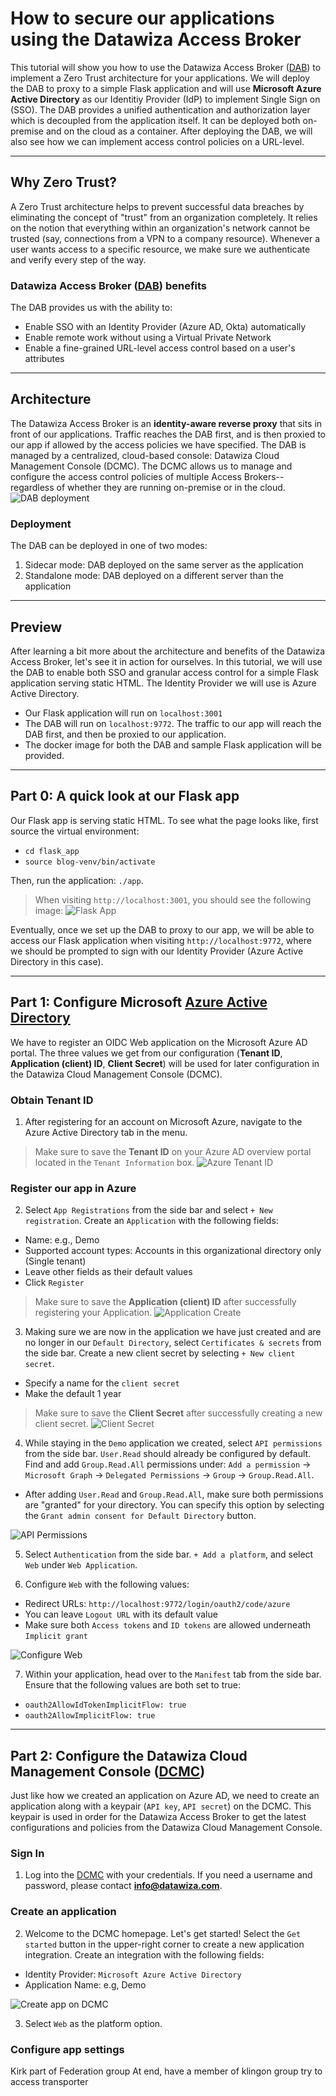 # How to secure our applications using the Datawiza Access Broker 

This tutorial will show you how to use the Datawiza Access Broker ([DAB](https://datawiza.com/access-broker)) to implement a Zero Trust architecture for your applications. We will deploy the DAB to proxy to a simple Flask application and will use **Microsoft Azure Active Directory** as our Identitiy Provider (IdP) to implement Single Sign on (SSO). The DAB provides a unified authentication and authorization layer which is decoupled from the application itself. It can be deployed both on-premise and on the cloud as a container. After deploying the DAB, we will also see how we can implement access control policies on a URL-level. 

---

## Why Zero Trust?
A Zero Trust architecture helps to prevent successful data breaches by eliminating the concept of "trust" from an organization completely. It relies on the notion that everything within an organization's network cannot be trusted (say, connections from a VPN to a company resource). Whenever a user wants access to a specific resource, we make sure we authenticate and verify every step of the way. 

### Datawiza Access Broker ([DAB](https://datawiza.com/access-broker)) benefits

The DAB provides us with the ability to:
* Enable SSO with an Identity Provider (Azure AD, Okta) automatically
* Enable remote work without using a Virtual Private Network
* Enable a fine-grained URL-level access control based on a user's attributes

---

## Architecture
The Datawiza Access Broker is an **identity-aware reverse proxy** that sits in front of our applications. Traffic reaches the DAB first, and is then proxied to our app if allowed by the access policies we have specified. The DAB is managed by a centralized, cloud-based console: Datawiza Cloud Management Console (DCMC). The DCMC allows us to manage and configure the access control policies of multiple Access Brokers--regardless of whether they are running on-premise or in the cloud. 
![DAB deployment](./img/architecture_deployment.png)

### Deployment
The DAB can be deployed in one of two modes:
1. Sidecar mode: DAB deployed on the same server as the application
2. Standalone mode: DAB deployed on a different server than the application

---

## Preview
After learning a bit more about the architecture and benefits of the Datawiza Access Broker, let's see it in action for ourselves. In this tutorial, we will use the DAB to enable both SSO and granular access control for a simple Flask application serving static HTML. The Identity Provider we will use is Azure Active Directory. 
* Our Flask application will run on `localhost:3001`
* The DAB will run on `localhost:9772`. The traffic to our app will reach the DAB first, and then be proxied to our application. 
* The docker image for both the DAB and sample Flask application will be provided.
 
---

## Part 0: A quick look at our Flask app
Our Flask app is serving static HTML. To see what the page looks like, first source the virtual environment:
* `cd flask_app`
* `source blog-venv/bin/activate`

Then, run the application: `./app`.
> When visiting `http://localhost:3001`, you should see the following image:
![Flask App](./img/flask_app.png)

Eventually, once we set up the DAB to proxy to our app, we will be able to access our Flask application when visiting `http://localhost:9772`, where we should be prompted to sign with our Identity Provider (Azure Active Directory in this case).

--- 

## Part 1: Configure Microsoft [Azure Active Directory](https://azure.microsoft.com/en-us/services/active-directory/)
We have to register an OIDC Web application on the Microsoft Azure AD portal. The three values we get from our configuration (**Tenant ID**, **Application (client) ID**, **Client Secret**) will be used for later configuration in the Datawiza Cloud Management Console (DCMC). 

### Obtain Tenant ID
1. After registering for an account on Microsoft Azure, navigate to the Azure Active Directory tab in the menu. 
> Make sure to save the **Tenant ID** on your Azure AD overview portal located in the `Tenant Information` box. 
![Azure Tenant ID](./img/azure_tenant_id.png)

### Register our app in Azure
2. Select `App Registrations` from the side bar and select `+ New registration`. Create an `Application` with the following fields:
* Name: e.g., Demo
* Supported account types: Accounts in this organizational directory only (Single tenant)
* Leave other fields as their default values
* Click `Register`

> Make sure to save the **Application (client) ID** after successfully registering your Application.
![Application Create](./img/create_application.png)

3. Making sure we are now in the application we have just created and are no longer in our `Default Directory`, select `Certificates & secrets` from the side bar. Create a new client secret by selecting `+ New client secret`. 
* Specify a name for the `client secret`
* Make the default 1 year

> Make sure to save the **Client Secret** after successfully creating a new client secret.
![Client Secret](./img/client_secret.png)

4. While staying in the `Demo` application we created, select `API permissions` from the side bar. `User.Read` should already be configured by default. Find and add `Group.Read.All` permissions under: `Add a permission` -> `Microsoft Graph` -> `Delegated Permissions` -> `Group` -> `Group.Read.All`. 
* After adding `User.Read` and `Group.Read.All`, make sure both permissions are "granted" for your directory. You can specify this option by selecting the `Grant admin consent for Default Directory` button. 

![API Permissions](./img/api_permissions.png)

5. Select `Authentication` from the side bar. `+ Add a platform`, and select `Web` under `Web Application`. 

6. Configure `Web` with the following values:
* Redirect URLs: `http://localhost:9772/login/oauth2/code/azure`
* You can leave `Logout URL` with its default value
* Make sure both `Access tokens` and `ID tokens` are allowed underneath `Implicit grant`

![Configure Web](./img/configure_web.png)

7. Within your application, head over to the `Manifest` tab from the side bar. Ensure that the following values are both set to true:
* `oauth2AllowIdTokenImplicitFlow: true`
* `oauth2AllowImplicitFlow: true`

--- 

## Part 2: Configure the Datawiza Cloud Management Console ([DCMC](https://console.datawiza.com/login))
Just like how we created an application on Azure AD, we need to create an application along with a keypair (`API key`, `API secret`) on the DCMC. This keypair is used in order for the Datawiza Access Broker to get the latest configurations and policies from the Datawiza Cloud Management Console. 

### Sign In
1. Log into the [DCMC](https://console.datawiza.com/login) with your credentials. If you need a username and password, please contact **info@datawiza.com**. 

### Create an application
2. Welcome to the DCMC homepage. Let's get started! Select the `Get started` button in the upper-right corner to create a new application integration. Create an integration with the following fields:
* Identity Provider: `Microsoft Azure Active Directory`
* Application Name: e.g, Demo

![Create app on DCMC](./img/create_app_DCMC.png)

3. Select `Web` as the platform option.

### Configure app settings

















Kirk part of Federation group
At end, have a member of klingon group try to access transporter
